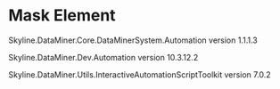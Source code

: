 # Mask Element

Skyline.DataMiner.Core.DataMinerSystem.Automation version 1.1.1.3

Skyline.DataMiner.Dev.Automation version 10.3.12.2

Skyline.DataMiner.Utils.InteractiveAutomationScriptToolkit version 7.0.2

